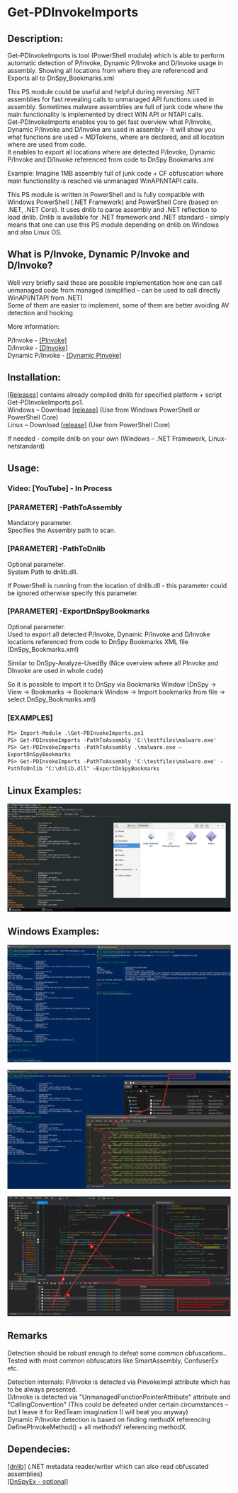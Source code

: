 # Get-PDInvokeImports

## Description:

Get-PDInvokeImports is tool (PowerShell module) which is able to perform
automatic detection of P/Invoke, Dynamic P/Invoke and D/Invoke usage in
assembly. Showing all locations from where they are referenced and Exports all
to DnSpy_Bookmarks.xml

This PS module could be useful and helpful during reversing .NET assemblies for
fast revealing calls to unmanaged API functions used in assembly. Sometimes
malware assemblies are full of junk code where the main functionality is
implemented by direct WIN API or NTAPI calls.<br/>
Get-PDInvokeImports enables you to get fast overview what P/Invoke, Dynamic
P/Invoke and D/Invoke are used in assembly - It will show you what functions are
used + MDTokens, where are declared, and all location where are used from code.<br/>
It enables to export all locations where are detected P/Invoke, Dynamic P/Invoke
and D/Invoke referenced from code to DnSpy Bookmarks.xml

Example: Imagine 1MB assembly full of junk code + CF obfuscation where main
functionality is reached via unmanaged WinAPI\\NTAPI calls.

This PS module is written in PowerShell and is fully compatible with Windows
PowerShell (.NET Framework) and PowerShell Core (based on .NET, .NET Core). It uses dnlib to parse assembly and .NET reflection to load dnlib. Dnlib is
available for .NET framework and .NET standard - simply means that one can use
this PS module depending on dnlib on Windows and also Linux OS.

## What is P/Invoke, Dynamic P/Invoke and D/Invoke?

Well very briefly said these are possible implementation how one can call
unmanaged code from managed (simplified – can be used to call directly
WinAPI/NTAPI from .NET)<br/>
Some of them are easier to implement, some of them are better avoiding AV
detection and hooking.

More information:

P/Invoke -
[[PInvoke]](https://docs.microsoft.com/en-us/dotnet/standard/native-interop/pinvoke)<br/>
D/Invoke - [[DInvoke]](https://github.com/TheWover/DInvoke)<br/>
Dynamic P/Invoke - [[Dynamic
PInvoke]](https://bohops.com/2022/04/02/unmanaged-code-execution-with-net-dynamic-pinvoke/)<br/>

## Installation:

[[Releases]](https://github.com/Dump-GUY/Get-PDInvokeImports/releases) contains already compiled dnlib for specified platform + script
Get-PDInvokeImports.ps1.<br/>
Windows – Download [[release]](https://github.com/Dump-GUY/Get-PDInvokeImports/releases) (Use from Windows PowerShell or PowerShell Core)<br/>
Linux – Download [[release]](https://github.com/Dump-GUY/Get-PDInvokeImports/releases) (Use from PowerShell Core)<br/>

If needed - compile dnlib on your own (Windows – .NET Framework,
Linux-netstandard)<br/>

## Usage:

### Video: [YouTube] - In Process

### [PARAMETER] -PathToAssembly

Mandatory parameter.<br/>
Specifies the Assembly path to scan.<br/>

### [PARAMETER] -PathToDnlib

Optional parameter.<br/>
System Path to dnlib.dll.<br/>

If PowerShell is running from the location of dnlib.dll - this parameter could
be ignored otherwise specify this parameter.<br/>

### [PARAMETER] -ExportDnSpyBookmarks

Optional parameter.<br/>
Used to export all detected P/Invoke, Dynamic P/Invoke and D/Invoke locations
referenced from code to DnSpy Bookmarks XML file (DnSpy_Bookmarks.xml)<br/>

Similar to DnSpy-Analyze-UsedBy (Nice overview where all PInvoke and DInvoke are
used in whole code)<br/>

So it is possible to import it to DnSpy via Bookmarks Window (DnSpy -\> View -\>
Bookmarks -\> Bookmark Window -\> Import bookmarks from file -\> select
DnSpy_Bookmarks.xml)<br/>

### [EXAMPLES]

~~~~~~~~~~~~~~~~~~~~~~~~~~~~~~~~~~~~~~~~~~~~~~~~~~~~~~~~~~~~~~~~~~~~~~~~~~~~~~~~
PS> Import-Module .\Get-PDInvokeImports.ps1
PS> Get-PDInvokeImports -PathToAssembly 'C:\testfiles\malware.exe'
PS> Get-PDInvokeImports -PathToAssembly .\malware.exe –ExportDnSpyBookmarks
PS> Get-PDInvokeImports -PathToAssembly 'C:\testfiles\malware.exe' -PathToDnlib "C:\dnlib.dll" –ExportDnSpyBookmarks
~~~~~~~~~~~~~~~~~~~~~~~~~~~~~~~~~~~~~~~~~~~~~~~~~~~~~~~~~~~~~~~~~~~~~~~~~~~~~~~~

## Linux Examples:

![](media/236e916128278644ab05e7e584c50c5e.PNG)

## Windows Examples:

![](media/48add7fd9a66287ba4881a9863b48a91.PNG)

![](media/2df6512bd762f9ca7ff230d9611f2dc6.PNG)

![](media/ff271d321632c771c6c61989e6a01ded.PNG)

## Remarks

Detection should be robust enough to defeat some common obfuscations..<br/>
Tested with most common obfuscators like SmartAssembly, ConfuserEx etc.<br/>

Detection internals: P/Invoke is detected via PinvokeImpl attribute which has to
be always presented.<br/>
D/Invoke is detected via "UnmanagedFunctionPointerAttribute" attribute and "CallingConvention" (This
could be defeated under certain circumstances – but I leave it for RedTeam imagination (I will beat you anyway)<br/>
Dynamic P/Invoke detection is based on finding methodX referencing DefinePInvokeMethod() + all methodsY referencing methodX.<br/>

## Dependecies:

[[dnlib]](https://github.com/0xd4d/dnlib) (.NET metadata reader/writer which can
also read obfuscated assemblies)<br/>
[[DnSpyEx - optional]](https://github.com/dnSpyEx/dnSpy)<br/>
